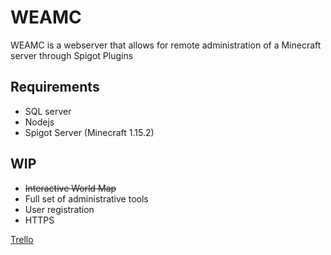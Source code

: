 # WEAMC
WEAMC is a webserver that allows for remote administration of a Minecraft server through Spigot Plugins

## Requirements
* SQL server
* Nodejs
* Spigot Server (Minecraft 1.15.2)

## WIP
* ~~Interactive World Map~~
* Full set of administrative tools
* User registration
* HTTPS

[Trello](https://trello.com/b/jz6WRGC2/wea-mc)
